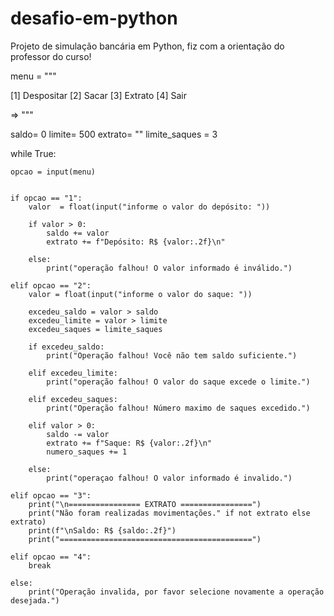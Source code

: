 # desafio-em-python
Projeto de simulação bancária em Python, fiz com a orientação do professor do curso!



menu = """

[1] Despositar
[2] Sacar
[3] Extrato
[4] Sair

=> """

saldo= 0
limite= 500
extrato= ""
limite_saques = 3

while True:

    opcao = input(menu)


    if opcao == "1":
        valor  = float(input("informe o valor do depósito: "))

        if valor > 0:
            saldo += valor
            extrato += f"Depósito: R$ {valor:.2f}\n"

        else:
            print("operação falhou! O valor informado é inválido.")

    elif opcao == "2":
        valor = float(input("informe o valor do saque: "))

        excedeu_saldo = valor > saldo
        excedeu_limite = valor > limite
        excedeu_saques = limite_saques

        if excedeu_saldo:
            print("Operação falhou! Você não tem saldo suficiente.")

        elif excedeu_limite:
            print("operação falhou! O valor do saque excede o limite.")

        elif excedeu_saques:
            print("Operação falhou! Número maximo de saques excedido.")

        elif valor > 0:
            saldo -= valor 
            extrato += f"Saque: R$ {valor:.2f}\n"
            numero_saques += 1

        else:
            print("operaçao falhou! O valor informado é invalido.")

    elif opcao == "3":
        print("\n================ EXTRATO ================")
        print("Não foram realizadas movimentações." if not extrato else extrato)
        print(f"\nSaldo: R$ {saldo:.2f}")
        print("===========================================")

    elif opcao == "4":
        break

    else:
        print("Operação invalida, por favor selecione novamente a operação desejada.")

